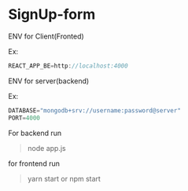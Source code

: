 # SignUp-form

ENV for Client(Fronted)

Ex:
```js
REACT_APP_BE=http://localhost:4000
```

ENV for server(backend)

Ex:

```js
DATABASE="mongodb+srv://username:password@server"
PORT=4000
```

For backend run 
> node app.js

for frontend run

> yarn start or npm start

